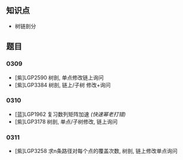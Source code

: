 ## 知识点
- 树链剖分

## 题目
### 0309 
- [紫]LGP2590 树剖, 单点修改链上询问
- [紫]LGP3384 树剖, 链上/子树 修改+询问

### 0310
- [蓝]LGP1962 复习数列矩阵加速 *(快速幂老打错)*
- [紫]LGP3178 树剖, 单点/子树修改, 链上询问

### 0311
- [紫]LGP3258 求n条路径对每个点的覆盖次数, 树剖, 链上修改单点询问
